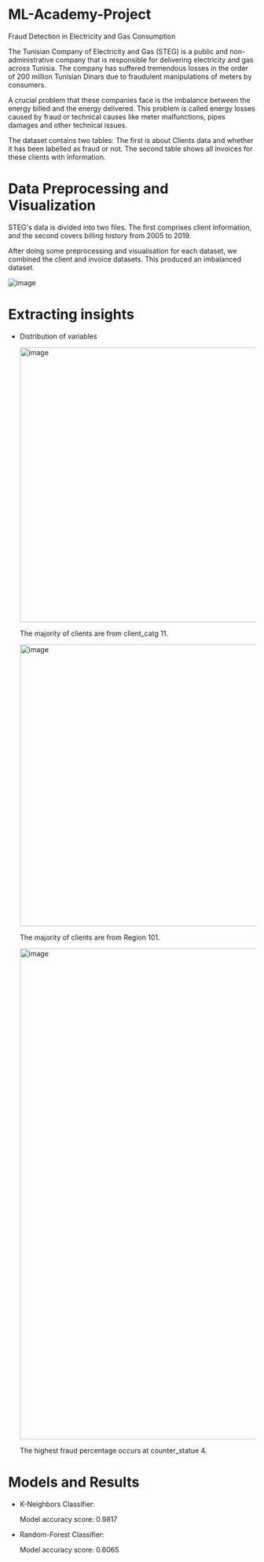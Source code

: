# ML-Academy-Project

Fraud Detection in Electricity and Gas Consumption

The Tunisian Company of Electricity and Gas (STEG) is a public and non-administrative company that is responsible for delivering electricity and gas across Tunisia. The company has suffered tremendous losses in the order of 200 million Tunisian Dinars due to fraudulent manipulations of meters by consumers.

A crucial problem that these companies face is the imbalance between the energy billed and the energy delivered. This problem is called energy losses caused by fraud or technical causes like meter malfunctions, pipes damages and other technical issues.

The dataset contains two tables: The first is about Clients data and whether it has been labelled as fraud or not. The second table shows all invoices for these clients with information.


# Data Preprocessing and Visualization
STEG's data is divided into two files. The first comprises client information, and the second covers billing history from 2005 to 2019.

After doing some preprocessing and visualisation for each dataset, we combined the client and invoice datasets. This produced an imbalanced dataset.

![image](https://github.com/WIAMALI/ML-Academy-Project/assets/104154401/70214242-fa97-4135-9696-d931e2f8180f)

# Extracting insights
- Distribution of variables

    <img width="560" alt="image" src="https://github.com/WIAMALI/ML-Academy-Project/assets/104154401/de71f8b2-48ee-4fa3-b180-447f90d247e0">
  
    The majority of clients are from client_catg 11.


    <img width="574" alt="image" src="https://github.com/WIAMALI/ML-Academy-Project/assets/104154401/2942e430-7f44-4775-8c4d-338ea4f52c12">

    The majority of clients are from Region 101.


    <img width="1000" alt="image" src="https://github.com/WIAMALI/ML-Academy-Project/assets/104154401/a3e1107f-69d4-483d-ab9f-eb65b8018d61">

    The highest fraud percentage occurs at counter_statue 4.



# Models and Results
- K-Neighbors Classifier:

    Model accuracy score: 0.9817

  
- Random-Forest Classifier:

    Model accuracy score: 0.6065
